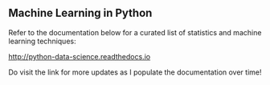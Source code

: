 ## Machine Learning in Python

Refer to the documentation below for a curated list of statistics and machine learning techniques:

http://python-data-science.readthedocs.io

Do visit the link for more updates as I populate the documentation over time!